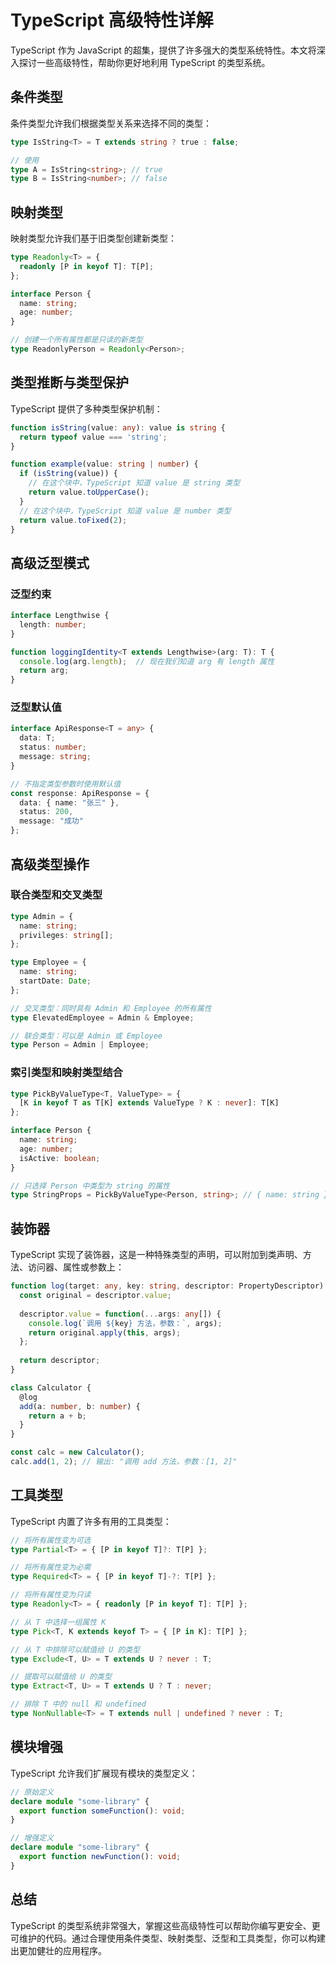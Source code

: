 # TypeScript 高级特性详解

TypeScript 作为 JavaScript 的超集，提供了许多强大的类型系统特性。本文将深入探讨一些高级特性，帮助你更好地利用 TypeScript 的类型系统。

## 条件类型

条件类型允许我们根据类型关系来选择不同的类型：

```typescript
type IsString<T> = T extends string ? true : false;

// 使用
type A = IsString<string>; // true
type B = IsString<number>; // false
```

## 映射类型

映射类型允许我们基于旧类型创建新类型：

```typescript
type Readonly<T> = {
  readonly [P in keyof T]: T[P];
};

interface Person {
  name: string;
  age: number;
}

// 创建一个所有属性都是只读的新类型
type ReadonlyPerson = Readonly<Person>;
```

## 类型推断与类型保护

TypeScript 提供了多种类型保护机制：

```typescript
function isString(value: any): value is string {
  return typeof value === 'string';
}

function example(value: string | number) {
  if (isString(value)) {
    // 在这个块中，TypeScript 知道 value 是 string 类型
    return value.toUpperCase();
  }
  // 在这个块中，TypeScript 知道 value 是 number 类型
  return value.toFixed(2);
}
```

## 高级泛型模式

### 泛型约束

```typescript
interface Lengthwise {
  length: number;
}

function loggingIdentity<T extends Lengthwise>(arg: T): T {
  console.log(arg.length);  // 现在我们知道 arg 有 length 属性
  return arg;
}
```

### 泛型默认值

```typescript
interface ApiResponse<T = any> {
  data: T;
  status: number;
  message: string;
}

// 不指定类型参数时使用默认值
const response: ApiResponse = {
  data: { name: "张三" },
  status: 200,
  message: "成功"
};
```

## 高级类型操作

### 联合类型和交叉类型

```typescript
type Admin = {
  name: string;
  privileges: string[];
};

type Employee = {
  name: string;
  startDate: Date;
};

// 交叉类型：同时具有 Admin 和 Employee 的所有属性
type ElevatedEmployee = Admin & Employee;

// 联合类型：可以是 Admin 或 Employee
type Person = Admin | Employee;
```

### 索引类型和映射类型结合

```typescript
type PickByValueType<T, ValueType> = {
  [K in keyof T as T[K] extends ValueType ? K : never]: T[K]
};

interface Person {
  name: string;
  age: number;
  isActive: boolean;
}

// 只选择 Person 中类型为 string 的属性
type StringProps = PickByValueType<Person, string>; // { name: string }
```

## 装饰器

TypeScript 实现了装饰器，这是一种特殊类型的声明，可以附加到类声明、方法、访问器、属性或参数上：

```typescript
function log(target: any, key: string, descriptor: PropertyDescriptor) {
  const original = descriptor.value;
  
  descriptor.value = function(...args: any[]) {
    console.log(`调用 ${key} 方法，参数：`, args);
    return original.apply(this, args);
  };
  
  return descriptor;
}

class Calculator {
  @log
  add(a: number, b: number) {
    return a + b;
  }
}

const calc = new Calculator();
calc.add(1, 2); // 输出: "调用 add 方法，参数：[1, 2]"
```

## 工具类型

TypeScript 内置了许多有用的工具类型：

```typescript
// 将所有属性变为可选
type Partial<T> = { [P in keyof T]?: T[P] };

// 将所有属性变为必需
type Required<T> = { [P in keyof T]-?: T[P] };

// 将所有属性变为只读
type Readonly<T> = { readonly [P in keyof T]: T[P] };

// 从 T 中选择一组属性 K
type Pick<T, K extends keyof T> = { [P in K]: T[P] };

// 从 T 中排除可以赋值给 U 的类型
type Exclude<T, U> = T extends U ? never : T;

// 提取可以赋值给 U 的类型
type Extract<T, U> = T extends U ? T : never;

// 排除 T 中的 null 和 undefined
type NonNullable<T> = T extends null | undefined ? never : T;
```

## 模块增强

TypeScript 允许我们扩展现有模块的类型定义：

```typescript
// 原始定义
declare module "some-library" {
  export function someFunction(): void;
}

// 增强定义
declare module "some-library" {
  export function newFunction(): void;
}
```

## 总结

TypeScript 的类型系统非常强大，掌握这些高级特性可以帮助你编写更安全、更可维护的代码。通过合理使用条件类型、映射类型、泛型和工具类型，你可以构建出更加健壮的应用程序。
